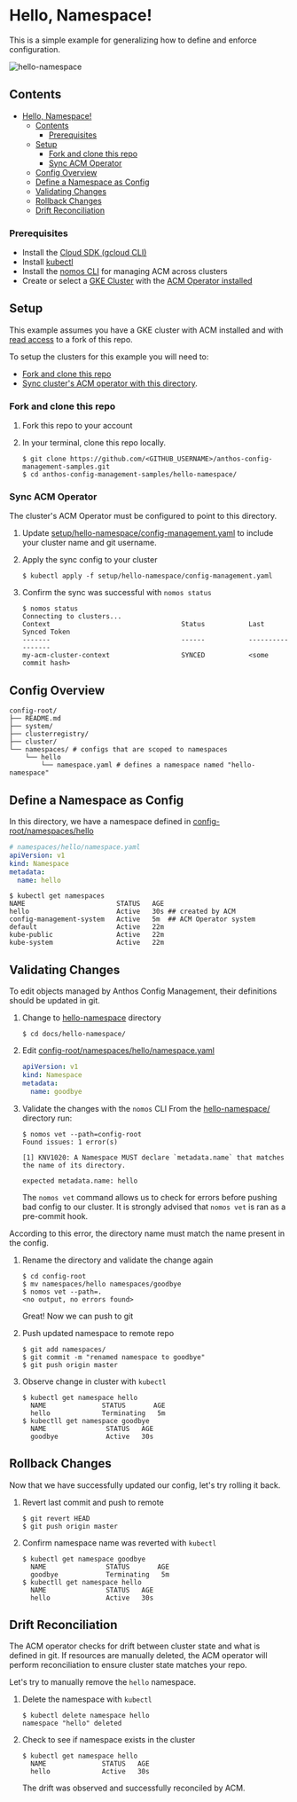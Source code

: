 # Hello, Namespace!

This is a simple example for generalizing how to define and
enforce configuration.

![hello-namespace](../screenshots/hello-namespace.svg)

## Contents

- [Hello, Namespace!](#hello-namespace)
  - [Contents](#contents)
    - [Prerequisites](#prerequisites)
  - [Setup](#setup)
    - [Fork and clone this repo](#fork-and-clone-this-repo)
    - [Sync ACM Operator](#sync-acm-operator)
  - [Config Overview](#config-overview)
  - [Define a Namespace as Config](#define-a-namespace-as-config)
  - [Validating Changes](#validating-changes)
  - [Rollback Changes](#rollback-changes)
  - [Drift Reconciliation](#drift-reconciliation)

### Prerequisites

* Install the [Cloud SDK (gcloud CLI)](https://cloud.google.com/sdk/docs/quickstarts)
* Install [kubectl](https://kubernetes.io/docs/tasks/tools/install-kubectl/#download-as-part-of-the-google-cloud-sdk)
* Install the [nomos CLI](https://cloud.google.com/anthos-config-management/downloads) for managing ACM across clusters
* Create or select a [GKE Cluster](https://cloud.google.com/kubernetes-engine/docs/how-to/creating-a-cluster) with the [ACM Operator installed](https://cloud.google.com/anthos-config-management/docs/how-to/installing)

## Setup

This example assumes you have a GKE cluster with ACM installed and with [read access](https://cloud.google.com/anthos-config-management/docs/how-to/installing#git-creds-secret) to a fork of this repo.  

To setup the clusters for this example you will need to:

* [Fork and clone this repo](#fork-and-clone-this-repo)
* [Sync cluster's ACM operator with this directory](#sync-acm-operator).

### Fork and clone this repo

1. Fork this repo to your account

1. In your terminal, clone this repo locally. 

      ```console
      $ git clone https://github.com/<GITHUB_USERNAME>/anthos-config-management-samples.git
      $ cd anthos-config-management-samples/hello-namespace/
      ```

### Sync ACM Operator

The cluster's ACM Operator must be configured to point to this directory.

1. Update [setup/hello-namespace/config-management.yaml](setup/hello-namespace/config-management.yaml) to include your cluster name and git username.

1. Apply the sync config to your cluster

    ```console
    $ kubectl apply -f setup/hello-namespace/config-management.yaml
    ```

1. Confirm the sync was successful with `nomos status`

    ```console
    $ nomos status
    Connecting to clusters...
    Context                                 Status           Last Synced Token
    -------                                 ------           -----------------
    my-acm-cluster-context                  SYNCED           <some commit hash>
    ```

## Config Overview

```console
config-root/
├── README.md
├── system/
├── clusterregistry/
├── cluster/
└── namespaces/ # configs that are scoped to namespaces
    └── hello
        └── namespace.yaml # defines a namespace named "hello-namespace"
```

## Define a Namespace as Config

In this directory, we have a namespace defined in [config-root/namespaces/hello](config-root/namespaces/hello/)

```yaml
# namespaces/hello/namespace.yaml
apiVersion: v1
kind: Namespace
metadata:
  name: hello
```

```console
$ kubectl get namespaces
NAME                       STATUS   AGE
hello                      Active   30s ## created by ACM
config-management-system   Active   5m  ## ACM Operator system
default                    Active   22m
kube-public                Active   22m
kube-system                Active   22m
```

## Validating Changes

To edit objects managed by Anthos Config Management, their definitions should be updated in git.

1. Change to [hello-namespace](.) directory

    ```console
    $ cd docs/hello-namespace/
    ```

1. Edit [config-root/namespaces/hello/namespace.yaml](config-root/namespaces/hello/namespace.yaml)

    ```yaml
    apiVersion: v1
    kind: Namespace
    metadata:
      name: goodbye
    ```

1. Validate the changes with the `nomos` CLI
  From the [hello-namespace/](.) directory run:

    ```console
    $ nomos vet --path=config-root
    Found issues: 1 error(s)

    [1] KNV1020: A Namespace MUST declare `metadata.name` that matches the name of its directory.

    expected metadata.name: hello
    ```

    The `nomos vet` command allows us to check for errors before pushing bad config to our cluster.  It is strongly advised that `nomos vet` is ran as a pre-commit hook.

  According to this error, the directory name must match the name present in the config.

1. Rename the directory and validate the change again

    ```console
    $ cd config-root
    $ mv namespaces/hello namespaces/goodbye
    $ nomos vet --path=.
    <no output, no errors found>
    ```

    Great! Now we can push to git

1. Push updated namespace to remote repo

    ```console
    $ git add namespaces/
    $ git commit -m "renamed namespace to goodbye"
    $ git push origin master
    ```

1. Observe change in cluster with `kubectl`

    ```console
    $ kubectl get namespace hello
      NAME              STATUS       AGE
      hello             Terminating   5m
    $ kubectll get namespace goodbye
      NAME               STATUS   AGE
      goodbye            Active   30s
    ```

## Rollback Changes

Now that we have successfully updated our config, let's try rolling it back.

1. Revert last commit and push to remote

    ```console
    $ git revert HEAD
    $ git push origin master
    ```

1. Confirm namespace name was reverted with `kubectl`

    ```console
    $ kubectl get namespace goodbye
      NAME               STATUS       AGE
      goodbye            Terminating   5m
    $ kubectll get namespace hello
      NAME               STATUS   AGE
      hello              Active   30s
    ```

## Drift Reconciliation

The ACM operator checks for drift between cluster state and what is defined in git.  If resources are manually deleted, the ACM operator will perform reconciliation to ensure cluster state matches your repo.

Let's try to manually remove the `hello` namespace.

1. Delete the namespace with `kubectl`

   ```console
   $ kubectl delete namespace hello
   namespace "hello" deleted
   ```

1. Check to see if namespace exists in the cluster

    ```console
    $ kubectl get namespace hello
      NAME              STATUS   AGE
      hello             Active   30s
    ```

    The drift was observed and successfully reconciled by ACM.

